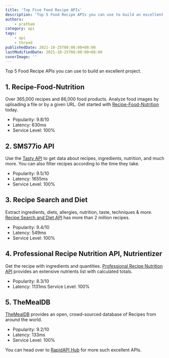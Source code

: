 ```yaml
---
title: 'Top Five Food Recipe APIs'
description: 'Top 5 Food Recipe APIs you can use to build an excellent project.'
authors:
    - pratham
category: api
tags:
    - api
    - thread
publishedDate: 2021-10-25T08:00:00+08:00
lastModifiedDate: 2021-10-25T08:00:00+08:00
coverImage: ''
---
```


<Lead>Top 5 Food Recipe APIs you can use to build an excellent project.</Lead>

## 1. Recipe-Food-Nutrition

Over 365,000 recipes and 86,000 food products. Analyze food images by uploading a file or by a given URL. Get started with [Recipe-Food-Nutrition](https://rapidapi.com/spoonacular/api/recipe-food-nutrition/?utm_source=RapidAPI.com/guides&utm_medium=DevRel&utm_campaign=DevRel) today.

-   Popularity: 9.8/10
-   Latency: 630ms
-   Service Level: 100%

## 2. SMS77io API

Use the [Tasty API](https://rapidapi.com/apidojo/api/tasty/?utm_source=RapidAPI.com/guides&utm_medium=DevRel&utm_campaign=DevRel) to get data about recipes, ingredients, nutrition, and much more. You can also filter recipes according to the time they take.

-   Popularity: 9.5/10
-   Latency: 1655ms
-   Service Level: 100%

## 3. Recipe Search and Diet

Extract ingredients, diets, allergies, nutrition, taste, techniques & more. [Recipe Search and Diet API](https://rapidapi.com/edamam/api/recipe-search-and-diet/?utm_source=RapidAPI.com/guides&utm_medium=DevRel&utm_campaign=DevRel) has more than 2 million recipes.

-   Popularity: 9.4/10
-   Latency: 549ms
-   Service Level: 100%

## 4. Professional Recipe Nutrition API, Nutrientizer

Get the recipe with ingredients and quantities. [Professional Recipe Nutrition API](https://rapidapi.com/cloudpronouncer/api/professional-recipe-nutrition-api-nutrientizer/?utm_source=RapidAPI.com/guides&utm_medium=DevRel&utm_campaign=DevRel) provides an extensive nutrients list with calculated totals.

-   Popularity: 8.3/10
-   Latency: 1131ms
    Service Level: 100%

## 5. TheMealDB

[TheMealDB](https://rapidapi.com/thecocktaildb/api/themealdb/?utm_source=RapidAPI.com/guides&utm_medium=DevRel&utm_campaign=DevRel) provides an open, crowd-sourced database of Recipes from around the world.

-   Popularity: 9.2/10
-   Latency: 133ms
-   Service Level: 100%

You can head over to [RapidAPI Hub](https://rapidapi.com/?utm_source=RapidAPI.com/guides&utm_medium=DevRel&utm_campaign=DevRel) for more such excellent APIs.
